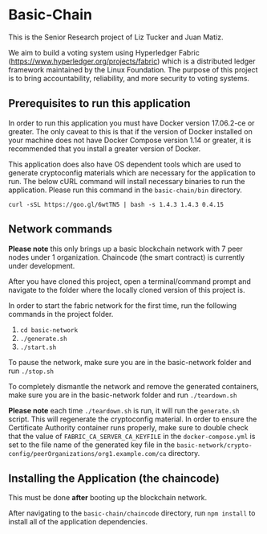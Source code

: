 # Basic-Chain

This is the Senior Research project of Liz Tucker and Juan Matiz. 

We aim to build a voting system using Hyperledger Fabric (https://www.hyperledger.org/projects/fabric) 
which is a distributed ledger framework maintained by the Linux Foundation. The purpose of this project 
is to bring accountability, reliability, and more security to voting systems. 

## Prerequisites to run this application

In order to run this application you must have Docker version 17.06.2-ce or greater.
The only caveat to this is that if the version of Docker installed on your machine does not 
have Docker Compose version 1.14 or greater, it is recommended that you install a greater version 
of Docker.

This application does also have OS dependent tools which are used to generate cryptoconfig materials 
which are necessary for the application to run. The below cURL command will install necessary binaries
to run the application. Please run this command in the `basic-chain/bin` directory.

`curl -sSL https://goo.gl/6wtTN5 | bash -s 1.4.3 1.4.3 0.4.15`

## Network commands

**Please note** this only brings up a basic blockchain network with 7 peer nodes under 1 organization. 
Chaincode (the smart contract) is currently under development. 

After you have cloned this project, open a terminal/command prompt and navigate to the folder 
where the locally cloned version of this project is.

In order to start the fabric network for the first time, run the following commands in the project folder.

1. `cd basic-network`
2. `./generate.sh`
3. `./start.sh`

To pause the network, make sure you are in the basic-network folder and run `./stop.sh`

To completely dismantle the network and remove the generated containers, make sure you are in 
the basic-network folder and run `./teardown.sh`

**Please note** each time `./teardown.sh` is run, it will run the `generate.sh` script. This will 
regenerate the cryptoconfig material. In order to ensure the Certificate Authority container runs properly, 
make sure to double check that the value of `FABRIC_CA_SERVER_CA_KEYFILE` in the `docker-compose.yml` is set to the file name of the generated
key file in the `basic-network/crypto-config/peerOrganizations/org1.example.com/ca` directory.

## Installing the Application (the chaincode)
This must be done **after** booting up the blockchain network.

After navigating to the `basic-chain/chaincode` directory, run `npm install` to install all of the 
application dependencies.